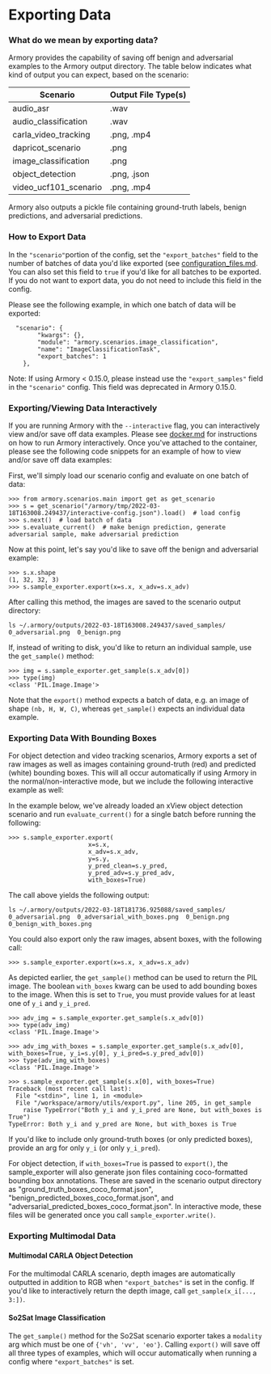 # Exporting Data


### What do we mean by exporting data?
Armory provides the capability of saving off benign and adversarial examples
to the Armory output directory. The table below indicates what kind of output
you can expect, based on the scenario:

| Scenario               | Output File Type(s) | 
|------------------------|---------------------|
| audio_asr              | .wav                | 
| audio_classification   | .wav                |          | 
| carla_video_tracking   | .png, .mp4          | 
| dapricot_scenario      | .png                | 
| image_classification   | .png                | 
| object_detection       | .png, .json         | 
| video_ucf101_scenario  | .png, .mp4          | 

Armory also outputs a pickle file containing ground-truth labels, benign predictions, and adversarial predictions.

### How to Export Data
In the `"scenario"`portion of the config, set the `"export_batches"` field to the
number of batches of data you'd like exported (see [configuration_files.md](configuration_files.md#exporting-data). You can also set this field to `true` if 
you'd like for all batches to be exported. If you do not want to export data, you do 
not need to include this field in the config. 

Please see the following example, in which one batch of data will be exported:

```commandline
  "scenario": {
        "kwargs": {},
        "module": "armory.scenarios.image_classification",
        "name": "ImageClassificationTask",
        "export_batches": 1
    },

```


Note: If using Armory < 0.15.0, please instead use the `"export_samples"` field in the `"scenario"` config. This field was deprecated in Armory 0.15.0.


### Exporting/Viewing Data Interactively
If you are running Armory with the `--interactive` flag, you can interactively view and/or save off data examples. 
Please see [docker.md](docker.md#interactive-use) for instructions on how to run Armory interactively. Once you've attached
to the container, please see the following code snippets for an example of how to view and/or save off data examples:

First, we'll simply load our scenario config and evaluate on one batch of data:
```commandline
>>> from armory.scenarios.main import get as get_scenario
>>> s = get_scenario("/armory/tmp/2022-03-18T163008.249437/interactive-config.json").load()  # load config
>>> s.next()  # load batch of data
>>> s.evaluate_current()  # make benign prediction, generate adversarial sample, make adversarial prediction
```

Now at this point, let's say you'd like to save off the benign and adversarial example:
```commandline
>>> s.x.shape
(1, 32, 32, 3)
>>> s.sample_exporter.export(x=s.x, x_adv=s.x_adv)
```

After calling this method, the images are saved to the scenario output directory:
```commandline
ls ~/.armory/outputs/2022-03-18T163008.249437/saved_samples/
0_adversarial.png  0_benign.png
```

If, instead of writing to disk, you'd like to return an individual sample, use the `get_sample()` method:
```commandline
>>> img = s.sample_exporter.get_sample(s.x_adv[0])
>>> type(img)
<class 'PIL.Image.Image'>
```

Note that the `export()` method expects a batch of data, e.g. an image of shape `(nb, H, W, C)`, whereas `get_sample()` expects 
an individual data example.

### Exporting Data With Bounding Boxes
For object detection and video tracking scenarios, Armory exports a set of raw images as well as images containing ground-truth (red) 
and predicted (white) bounding boxes. This will all occur automatically if using Armory in the normal/non-interactive mode, but we include
the following interactive example as well:

In the example below, we've already loaded an xView object detection scenario and run `evaluate_current()` for a single batch before running the following:
```commandline
>>> s.sample_exporter.export(
                      x=s.x, 
                      x_adv=s.x_adv, 
                      y=s.y, 
                      y_pred_clean=s.y_pred, 
                      y_pred_adv=s.y_pred_adv,
                      with_boxes=True)
```

The call above yields the following output:

```commandline
ls ~/.armory/outputs/2022-03-18T181736.925088/saved_samples/
0_adversarial.png  0_adversarial_with_boxes.png  0_benign.png  0_benign_with_boxes.png
```

You could also export only the raw images, absent boxes, with the following call:
```commandline
>>> s.sample_exporter.export(x=s.x, x_adv=s.x_adv)
```

As depicted earlier, the `get_sample()` method can be used to return the PIL image. The boolean `with_boxes` kwarg can be used to add
bounding boxes to the image. When this is set to `True`, you must provide values for at least one of `y_i` and `y_i_pred`.
```commandline
>>> adv_img = s.sample_exporter.get_sample(s.x_adv[0])
>>> type(adv_img)
<class 'PIL.Image.Image'>

>>> adv_img_with_boxes = s.sample_exporter.get_sample(s.x_adv[0], with_boxes=True, y_i=s.y[0], y_i_pred=s.y_pred_adv[0])
>>> type(adv_img_with_boxes)
<class 'PIL.Image.Image'>

>>> s.sample_exporter.get_sample(s.x[0], with_boxes=True)
Traceback (most recent call last):
  File "<stdin>", line 1, in <module>
  File "/workspace/armory/utils/export.py", line 205, in get_sample
    raise TypeError("Both y_i and y_i_pred are None, but with_boxes is True")
TypeError: Both y_i and y_pred are None, but with_boxes is True

```
If you'd like to include only ground-truth boxes (or only predicted boxes), provide an arg for only `y_i` (or only `y_i_pred`).

For object detection, if `with_boxes=True` is passed to `export()`, the sample_exporter will also generate json files 
containing coco-formatted bounding box annotations.  These are saved in the scenario output directory as 
"ground_truth_boxes_coco_format.json", "benign_predicted_boxes_coco_format.json", and "adversarial_predicted_boxes_coco_format.json".
In interactive mode, these files will be generated once you call `sample_exporter.write()`.

### Exporting Multimodal Data
#### Multimodal CARLA Object Detection
For the multimodal CARLA scenario, depth images are automatically outputted in addition to RGB when `"export_batches"` is set in the config. If you'd like to interactively return the depth image, 
call `get_sample(x_i[..., 3:])`.

#### So2Sat Image Classification
The `get_sample()` method for the So2Sat scenario exporter takes a `modality` arg which must be one of `{'vh', 'vv', 'eo'}`. Calling `export()` will save off all three types of examples, which will occur automatically when running a config where `"export_batches"` is set.

